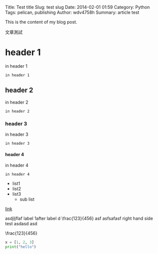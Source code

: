 Title: Test title
Slug: test slug
Date: 2014-02-01 01:59
Category: Python
Tags: pelican, publishing
Author: wdv4758h
Summary: article test

This is the content of my blog post.

文章測試

# header 1

in header 1

    in header 1

## header 2

in header 2

    in header 2

### header 3

in header 3

    in header 3

#### header 4

in header 4

    in header 4

- list1
- list2
- list3
    * sub list

[link]()

asdjljflaf
<l>label 1</l>after label
d
<m>\frac{123}{456}</m>
asf
asfsafasf <r>right hand side test</r>
asdasd
asd

<script type="math/tex">x+\sqrt{1-x^2}</script>

<m>\frac{123}{456}</m>

```python
x = [1, 2, 3]
print("hello")
```
